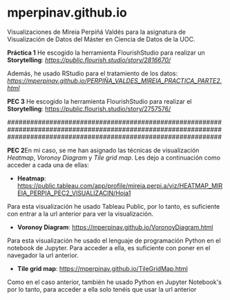 # mperpinav.github.io
Visualizaciones de Mireia Perpiñá Valdés para la asignatura de Visualización de Datos del Máster en Ciencia de Datos de la UOC. 

**Práctica 1** He escogido la herramienta FlourishStudio para realizar un **Storytelling**: *https://public.flourish.studio/story/2816670/*

Además, he usado RStudio para el tratamiento de los datos: *https://mperpinav.github.io/PERPIÑA_VALDES_MIREIA_PRACTICA_PARTE2.html*




**PEC 3** He escogido la herramienta FlourishStudio para realizar el **Storytelling**: https://public.flourish.studio/story/2757576/




########################################################################################################################################################################


**PEC 2**En mi caso, se me han asignado las técnicas de visualización *Heatmap*, *Voronoy Diagram* y *Tile grid map*. Les dejo a continuación como acceder a cada una de ellas:

- **Heatmap**: https://public.tableau.com/app/profile/mireia.perpi.a/viz/HEATMAP_MIREIA_PERPIA_PEC2_VISUALIZACIN/Hoja1
  
Para esta visualización he usado Tableau Public, por lo tanto, es suficiente con entrar a la url anterior para ver la visualización. 

- **Voronoy Diagram**: https://mperpinav.github.io/VoronoyDiagram.html
  
Para esta visualización he usado el lenguaje de programación Python en el notebook de Jupyter. Para acceder a ella, es suficiente con poner en el navegador la url anterior.

- **Tile grid map**: https://mperpinav.github.io/TileGridMap.html
  
Como en el caso anterior, también he usado Python en Jupyter Notebook's por lo tanto, para acceder a ella solo tenéis que usar la url anterior
